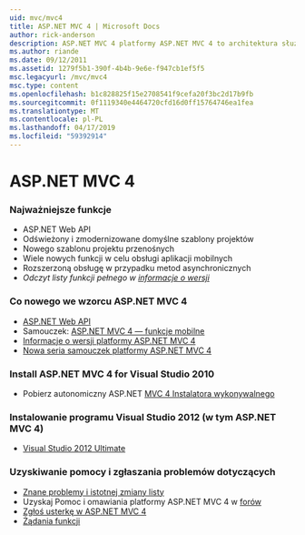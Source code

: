 ```yaml
---
uid: mvc/mvc4
title: ASP.NET MVC 4 | Microsoft Docs
author: rick-anderson
description: ASP.NET MVC 4 platformy ASP.NET MVC 4 to architektura służąca do tworzenia skalowalnych, oparte na standardach aplikacji sieci web przy użyciu wzorców projektowych sprawdzone oraz dzięki możliwościom AS...
ms.author: riande
ms.date: 09/12/2011
ms.assetid: 1279f5b1-390f-4b4b-9e6e-f947cb1ef5f5
msc.legacyurl: /mvc/mvc4
msc.type: content
ms.openlocfilehash: b1c828825f15e2708541f9cefa20f3bc2d17b9fb
ms.sourcegitcommit: 0f1119340e4464720cfd16d0ff15764746ea1fea
ms.translationtype: MT
ms.contentlocale: pl-PL
ms.lasthandoff: 04/17/2019
ms.locfileid: "59392914"
---
```

# <a name="aspnet-mvc-4"></a>ASP.NET MVC 4

### <a name="top-features"></a>Najważniejsze funkcje

- ASP.NET Web API
- Odświeżony i zmodernizowane domyślne szablony projektów
- Nowego szablonu projektu przenośnych
- Wiele nowych funkcji w celu obsługi aplikacji mobilnych
- Rozszerzoną obsługę w przypadku metod asynchronicznych
- *Odczyt listy funkcji pełnego w [informacje o wersji](../whitepapers/mvc4-release-notes.md)*


### <a name="whats-new-in-aspnet-mvc-4"></a>Co nowego we wzorcu ASP.NET MVC 4

- [ASP.NET Web API](../web-api/index.md)
- Samouczek: [ASP.NET MVC 4 — funkcje mobilne](overview/older-versions/aspnet-mvc-4-mobile-features.md)
- [Informacje o wersji platformy ASP.NET MVC 4](../whitepapers/mvc4-release-notes.md)
- [Nowa seria samouczek platformy ASP.NET MVC 4](overview/older-versions/getting-started-with-aspnet-mvc4/intro-to-aspnet-mvc-4.md)


### <a name="install-aspnet-mvc-4-for-visual-studio-2010"></a>Install ASP.NET MVC 4 for Visual Studio 2010

- Pobierz autonomiczny ASP.NET [MVC 4 Instalatora wykonywalnego](https://www.microsoft.com/download/details.aspx?id=30683)


### <a name="install-visual-studio-2012-includes-aspnet-mvc-4"></a>Instalowanie programu Visual Studio 2012 (w tym ASP.NET MVC 4)

- [Visual Studio 2012 Ultimate](https://go.microsoft.com/fwlink/?linkid=247148)


### <a name="getting-help-and-reporting-issues"></a>Uzyskiwanie pomocy i zgłaszania problemów dotyczących

- [Znane problemy i istotnej zmiany listy](../whitepapers/mvc4-release-notes.md#_Toc303253815)
- Uzyskaj Pomoc i omawiania platformy ASP.NET MVC 4 w [forów](https://forums.asp.net/1146.aspx)
- [Zgłoś usterkę w ASP.NET MVC 4](https://github.com/aspnet/AspNetWebStack/issues)
- [Żądania funkcji](http://aspnet.uservoice.com/forums/41201-asp-net-mvc)
